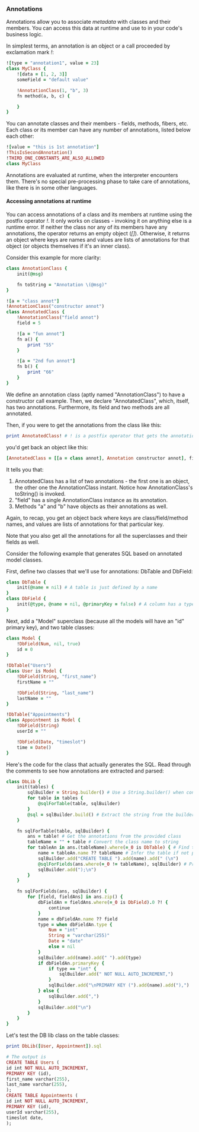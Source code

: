 ### Annotations

Annotations allow you to associate *metadata* with classes and their members. You can access this data at runtime and use to in your code's business logic.

In simplest terms, an annotation is an object or a call proceeded by exclamation mark *!*:
```ruby
![type = "annotation1", value = 23]
class MyClass {
    ![data = [1, 2, 3]]
    someField = "default value"

    !AnnotationClass(1, "b", 3)
    fn method(a, b, c) {

    }
}
```

You can annotate classes and their members - fields, methods, fibers, etc. Each class or its member can have any number of annotations, listed below each other:
```ruby
![value = "this is 1st annotation"]
!ThisIsSecondAnnotation()
!THIRD_ONE_CONSTANTS_ARE_ALSO_ALLOWED
class MyClass
```

Annotations are evaluated at runtime, when the interpreter encounters them. There's no special pre-processing phase to take care of annotations, like there is in some other languages.

#### Accessing annotations at runtime
You can access annotations of a class and its members at runtime using the postfix operator *!*. It only works on classes - invoking it on anything else is a runtime error. If neither the class nor any of its members have any annotations, the operator returns an empty object (*[]*). Otherwise, it returns an object where keys are names and values are lists of annotations for that object (or objects themselves if it's an inner class).

Consider this example for more clarity:
```ruby
class AnnotationClass {
    init(@msg)

    fn toString = "Annotation \(@msg)"
}

![a = "class annot"]
!AnnotationClass("constructor annot")
class AnnotatedClass {
    !AnnotationClass("field annot")
    field = 5

    ![a = "fun annot"]
    fn a() {
        print "55"
    }

    ![a = "2nd fun annot"]
    fn b() {
        print "66"
    }
}
```

We define an annotation class (aptly named "AnnotationClass") to have a constructor call example. Then, we declare "AnnotatedClass", which, itself, has two annotations. Furthermore, its field and two methods are all annotated.

Then, if you were to get the annotations from the class like this:
```ruby
print AnnotatedClass! # ! is a postfix operator that gets the annotations
```

you'd get back an object like this:
```ruby
[AnnotatedClass = [[a = class annot], Annotation constructor annot], field = [Annotation field annot], a = [[a = fun annot]], b = [[a = 2nd fun annot]]]
```

It tells you that:
1. AnnotatedClass has a list of two annotations - the first one is an object, the other one the AnnotationClass instant. Notice how AnnotationClass's toString() is invoked.
2. "field" has a single AnnotationClass instance as its annotation.
3. Methods "a" and "b" have objects as their annotations as well.

Again, to recap, you get an object back where keys are class/field/method names, and values are lists of annotations for that particular key.

Note that you also get all the annotations for all the superclasses and their fields as well.

Consider the following example that generates SQL based on annotated model classes.

First, define two classes that we'll use for annotations: DbTable and DbField:
```ruby
class DbTable {
    init(@name = nil) # A table is just defined by a name
}
class DbField {
    init(@type, @name = nil, @primaryKey = false) # A column has a type, inferrable name and can be a primary key
}
```

Next, add a "Model" superclass (because all the models will have an "id" primary key), and two table classes:
```ruby
class Model {
    !DbField(Num, nil, true)
    id = 0
}

!DbTable("Users")
class User is Model {
    !DbField(String, "first_name")
    firstName = ""

    !DbField(String, "last_name")
    lastName = ""
}

!DbTable("Appointments")
class Appointment is Model {
    !DbField(String)
    userId = ""

    !DbField(Date, "timeslot")
    time = Date()
}
```

Here's the code for the class that actually generates the SQL. Read through the comments to see how annotations are extracted and parsed:
```ruby
class DbLib {
    init(tables) {
        sqlBuilder = String.builder() # Use a String.builder() when concatenating a lot of strings together, for performance reasons
        for table in tables {
            @sqlForTable(table, sqlBuilder)
        }
        @sql = sqlBuilder.build() # Extract the string from the builder with build()
    }

    fn sqlForTable(table, sqlBuilder) {
        ans = table! # Get the annotations from the provided class
        tableName = "" + table # Convert the class name to string
        for tableAn in ans.(tableName).where(=_0 is DbTable) { # Find the DbTable annotation in the class annotations
            name = tableAn.name ?? tableName # Infer the table if not provided
            sqlBuilder.add("CREATE TABLE ").add(name).add(" (\n")
            @sqlForFields(ans.where(=_0 != tableName), sqlBuilder) # Process all the annotations that don't refer to the table class, but its fields instead
            sqlBuilder.add(");\n")
        }
    }

    fn sqlForFields(ans, sqlBuilder) {
        for [field, fieldAns] in ans.zip() {
            dbFieldAn = fieldAns.where(=_0 is DbField).0 ?! {
                continue
            }
            name = dbFieldAn.name ?? field
            type = when dbFieldAn.type {
                Num = "int"
                String = "varchar(255)"
                Date = "date"
                else = nil
            }
            sqlBuilder.add(name).add(" ").add(type)
            if dbFieldAn.primaryKey {
                if type == "int" {
                    sqlBuilder.add(" NOT NULL AUTO_INCREMENT,")
                }
                sqlBuilder.add("\nPRIMARY KEY (").add(name).add("),")
            } else {
                sqlBuilder.add(",")
            }
            sqlBuilder.add("\n")
        }
    }
}
```

Let's test the DB lib class on the table classes:
```ruby
print DbLib([User, Appointment]).sql

# The output is
CREATE TABLE Users (
id int NOT NULL AUTO_INCREMENT,
PRIMARY KEY (id),
first_name varchar(255),
last_name varchar(255),
);
CREATE TABLE Appointments (
id int NOT NULL AUTO_INCREMENT,
PRIMARY KEY (id),
userId varchar(255),
timeslot date,
);
```